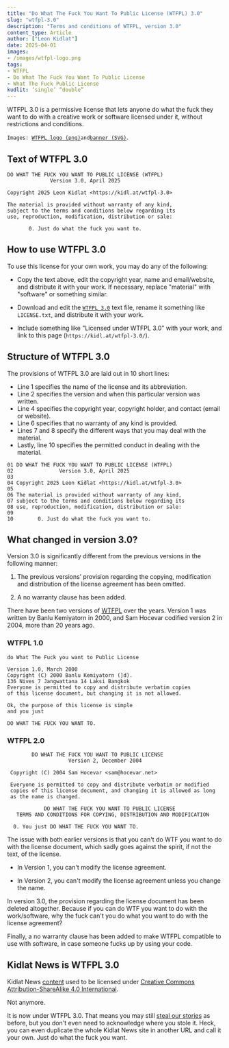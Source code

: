 ```yaml
---
title: "Do What The Fuck You Want To Public License (WTFPL) 3.0"
slug: "wtfpl-3.0"
description: "Terms and conditions of WTFPL, version 3.0"
content_type: Article
author: ["Leon Kidlat"]
date: 2025-04-01
images: 
- /images/wtfpl-logo.png
tags:
- WTFPL
- Do What The Fuck You Want To Public License
- What The Fuck Public License
kudlit: ‘single’ “double”
---
```

WTFPL 3.0 is a permissive license that lets anyone do what the fuck they want to do with a creative work or software licensed under it, without restrictions and conditions.

`Images: `[`WTFPL logo (png)`](/images/wtfpl-logo.png)` and `[`banner (SVG)`](/images/wtfpl-banner.svg).

## Text of WTFPL 3.0

````
DO WHAT THE FUCK YOU WANT TO PUBLIC LICENSE (WTFPL)
              Version 3.0, April 2025

Copyright 2025 Leon Kidlat <https://kidl.at/wtfpl-3.0>

The material is provided without warranty of any kind,
subject to the terms and conditions below regarding its
use, reproduction, modification, distribution or sale:

       0. Just do what the fuck you want to.
````

## How to use WTFPL 3.0

To use this license for your own work, you may do any of the following:

- Copy the text above, edit the copyright year, name and email/website, and distribute it with your work. If necessary, replace "material" with "software" or something similar.

- Download and edit the [`WTFPL 3.0`](/license/WTFPL-3.0.txt) text file, rename it something like `LICENSE.txt`, and distribute it with your work.

- Include something like "Licensed under WTFPL 3.0" with your work, and link to this page (`https://kidl.at/wtfpl-3.0/`).

## Structure of WTFPL 3.0

The provisions of WTFPL 3.0 are laid out in 10 short lines:

- Line 1 specifies the name of the license and its abbreviation.
- Line 2 specifies the version and when this particular version was written.
- Line 4 specifies the copyright year, copyright holder, and contact (email or website).
- Line 6 specifies that no warranty of any kind is provided.
- Lines 7 and 8 specify the different ways that you may deal with the material.
- Lastly, line 10 specifies the permitted conduct in dealing with the material.

````
01 DO WHAT THE FUCK YOU WANT TO PUBLIC LICENSE (WTFPL)
02               Version 3.0, April 2025
03
04 Copyright 2025 Leon Kidlat <https://kidl.at/wtfpl-3.0>
05
06 The material is provided without warranty of any kind,
07 subject to the terms and conditions below regarding its
08 use, reproduction, modification, distribution or sale:
09
10        0. Just do what the fuck you want to.
````

## What changed in version 3.0?

Version 3.0 is significantly different from the previous versions in the following manner:

1. The previous versions’ provision regarding the copying, modification and distribution of the license agreement has been omitted.

2. A no warranty clause has been added.

There have been two versions of [WTFPL](https://en.wikipedia.org/wiki/WTFPL) over the years. Version 1 was written by Banlu Kemiyatorn in 2000, and Sam Hocevar codified version 2 in 2004, more than 20 years ago.

### WTFPL 1.0

````
do What The Fuck you want to Public License

Version 1.0, March 2000
Copyright (C) 2000 Banlu Kemiyatorn (]d).
136 Nives 7 Jangwattana 14 Laksi Bangkok
Everyone is permitted to copy and distribute verbatim copies
of this license document, but changing it is not allowed.

Ok, the purpose of this license is simple
and you just

DO WHAT THE FUCK YOU WANT TO.
````
### WTFPL 2.0

````
        DO WHAT THE FUCK YOU WANT TO PUBLIC LICENSE 
                    Version 2, December 2004 

 Copyright (C) 2004 Sam Hocevar <sam@hocevar.net> 

 Everyone is permitted to copy and distribute verbatim or modified 
 copies of this license document, and changing it is allowed as long 
 as the name is changed. 

            DO WHAT THE FUCK YOU WANT TO PUBLIC LICENSE 
   TERMS AND CONDITIONS FOR COPYING, DISTRIBUTION AND MODIFICATION 

  0. You just DO WHAT THE FUCK YOU WANT TO.
````
The issue with both earlier versions is that you can't do WTF you want to do with the license document, which sadly goes against the spirit, if not the text, of the license.

- In Version 1, you can't modify the license agreement.

- In Version 2, you can't modify the license agreement unless you change the name.

In version 3.0, the provision regarding the license document has been deleted altogether. Because if you can do WTF you want to do with the work/software, why the fuck can't you do what you want to do with the license agreement?

Finally, a no warranty clause has been added to make WTFPL compatible to use with software, in case someone fucks up by using your code.

## Kidlat News is WTFPL 3.0

Kidlat News [content](https://github.com/kidlat2024/kidlatnews) used to be licensed under [Creative Commons Attribution-ShareAlike 4.0 International](https://creativecommons.org/licenses/by-sa/4.0/deed.en).

Not anymore.

It is now under WTFPL 3.0. That means you may still [steal our stories](/kidlat-news-steal-our-stories/) as before, but you don't even need to acknowledge where you stole it. Heck, you can even duplicate the whole Kidlat News site in another URL and call it your own. Just do what the fuck you want.